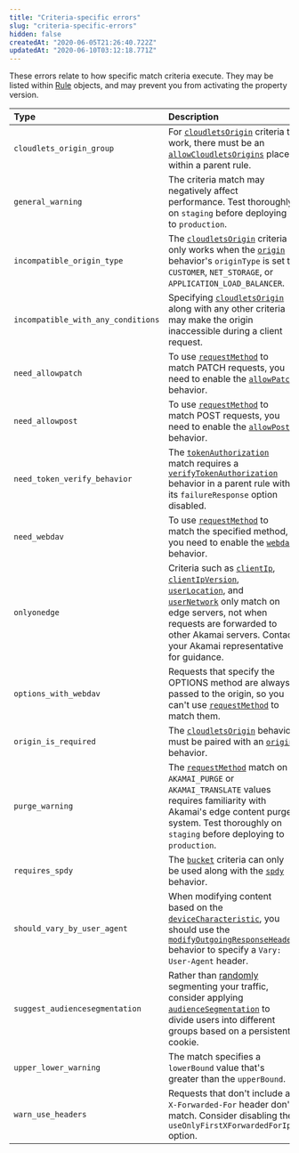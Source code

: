 ```yaml
---
title: "Criteria-specific errors"
slug: "criteria-specific-errors"
hidden: false
createdAt: "2020-06-05T21:26:40.722Z"
updatedAt: "2020-06-10T03:12:18.771Z"
---
```

These errors relate to how specific match criteria execute. They may be listed within [Rule](#rule) objects, and may prevent you from activating the property version.

| Type | Description |
| :--- | :--- |
| `cloudlets_origin_group` |  For [`cloudletsOrigin`](https://learn.akamai.com/en-us/api/core_features/property_manager/vlatest.html#cloudletsorigin) criteria to work, there must be an [`allowCloudletsOrigins`](https://learn.akamai.com/en-us/api/core_features/property_manager/vlatest.html#allowcloudletsorigins) placed within a parent rule. |
| `general_warning` |  The criteria match may negatively affect performance. Test thoroughly on `staging` before deploying to `production`. |
| `incompatible_origin_type` |  The [`cloudletsOrigin`](https://learn.akamai.com/en-us/api/core_features/property_manager/vlatest.html#cloudletsorigin) criteria only works when the [`origin`](https://learn.akamai.com/en-us/api/core_features/property_manager/vlatest.html#origin) behavior's `originType` is set to `CUSTOMER`, `NET_STORAGE`, or `APPLICATION_LOAD_BALANCER`. |
| `incompatible_with_any_conditions` |  Specifying [`cloudletsOrigin`](https://learn.akamai.com/en-us/api/core_features/property_manager/vlatest.html#cloudletsorigin) along with any other criteria may make the origin inaccessible during a client request. |
| `need_allowpatch` |  To use [`requestMethod`](https://learn.akamai.com/en-us/api/core_features/property_manager/vlatest.html#requestmethod) to match PATCH requests, you need to enable the [`allowPatch`](https://learn.akamai.com/en-us/api/core_features/property_manager/vlatest.html#allowpatch) behavior. |
| `need_allowpost` |  To use [`requestMethod`](https://learn.akamai.com/en-us/api/core_features/property_manager/vlatest.html#requestmethod) to match POST requests, you need to enable the [`allowPost`](https://learn.akamai.com/en-us/api/core_features/property_manager/vlatest.html#allowpost) behavior. |
| `need_token_verify_behavior` |  The [`tokenAuthorization`](https://learn.akamai.com/en-us/api/core_features/property_manager/vlatest.html#tokenauthorization) match requires a [`verifyTokenAuthorization`](https://learn.akamai.com/en-us/api/core_features/property_manager/vlatest.html#verifytokenauthorization) behavior in a parent rule with its `failureResponse` option disabled.
| `need_webdav` |  To use [`requestMethod`](https://learn.akamai.com/en-us/api/core_features/property_manager/vlatest.html#requestmethod) to match the specified method, you need to enable the [`webdav`](https://learn.akamai.com/en-us/api/core_features/property_manager/vlatest.html#webdav) behavior. |
| `onlyonedge` |  Criteria such as [`clientIp`](https://learn.akamai.com/en-us/api/core_features/property_manager/vlatest.html#clientip), [`clientIpVersion`](https://learn.akamai.com/en-us/api/core_features/property_manager/vlatest.html#clientipversion), [`userLocation`](https://learn.akamai.com/en-us/api/core_features/property_manager/vlatest.html#userlocation), and [`userNetwork`](https://learn.akamai.com/en-us/api/core_features/property_manager/vlatest.html#usernetwork) only match on edge servers, not when requests are forwarded to other Akamai servers. Contact your Akamai representative for guidance. |
| `options_with_webdav` |  Requests that specify the OPTIONS method are always passed to the origin, so you can't use [`requestMethod`](https://learn.akamai.com/en-us/api/core_features/property_manager/vlatest.html#requestmethod) to match them. |
| `origin_is_required` |  The [`cloudletsOrigin`](https://learn.akamai.com/en-us/api/core_features/property_manager/vlatest.html#cloudletsorigin) behavior must be paired with an [`origin`](https://learn.akamai.com/en-us/api/core_features/property_manager/vlatest.html#origin) behavior. |
| `purge_warning` |  The [`requestMethod`](https://learn.akamai.com/en-us/api/core_features/property_manager/vlatest.html#requestmethod) match on `AKAMAI_PURGE` or `AKAMAI_TRANSLATE` values requires familiarity with Akamai's edge content purge system. Test thoroughly on `staging` before deploying to `production`. |
| `requires_spdy` |  The [`bucket`](https://learn.akamai.com/en-us/api/core_features/property_manager/vlatest.html#bucket) criteria can only be used along with the [`spdy`](https://learn.akamai.com/en-us/api/core_features/property_manager/vlatest.html#spdy) behavior. |
| `should_vary_by_user_agent` |  When modifying content based on the [`deviceCharacteristic`](https://learn.akamai.com/en-us/api/core_features/property_manager/vlatest.html#devicecharacteristic), you should use the [`modifyOutgoingResponseHeader`](https://learn.akamai.com/en-us/api/core_features/property_manager/vlatest.html#modifyoutgoingresponseheader) behavior to specify a `Vary: User-Agent` header. |
| `suggest_audiencesegmentation` |  Rather than [randomly](https://learn.akamai.com/en-us/api/core_features/property_manager/vlatest.html#random) segmenting your traffic, consider applying [`audienceSegmentation`](https://learn.akamai.com/en-us/api/core_features/property_manager/vlatest.html#audiencesegmentation) to divide users into different groups based on a persistent cookie. |
| `upper_lower_warning` |  The match specifies a `lowerBound` value that's greater than the `upperBound`. |
| `warn_use_headers` |  Requests that don't include an `X-Forwarded-For` header don't match. Consider disabling the `useOnlyFirstXForwardedForIp` option. |
